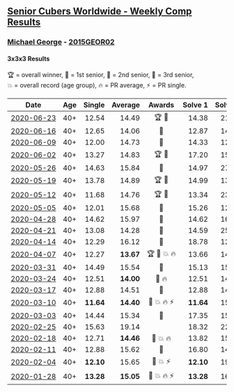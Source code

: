 <style>table {white-space: nowrap;}</style>

## [Senior Cubers Worldwide - Weekly Comp Results](/scw-comp/results/)
### [Michael George](README.md) - [2015GEOR02](https://www.worldcubeassociation.org/persons/2015GEOR02?event=333)
#### 3x3x3 Results

<span style="white-space: nowrap;">🏆 = overall winner</span>, <span style="white-space: nowrap;">🥇 = 1st senior</span>, <span style="white-space: nowrap;">🥈 = 2nd senior</span>, <span style="white-space: nowrap;">🥉 = 3rd senior</span>, <span style="white-space: nowrap;">💥 = overall record (age group)</span>, <span style="white-space: nowrap;">🔥 = PR average</span>, <span style="white-space: nowrap;">⚡ = PR single</span>.

| Date | Age | Single | Average | Awards | Solve 1 | Solve 2 | Solve 3 | Solve 4 | Solve 5 | Video |
| :--: | :--: | --: | --: | :--: | --: | --: | --: | --: | --: | :-- |
| [2020-06-23](../../results/2020-06-23/333.md) | 40+ | 12.54 | 14.49 | 🏆 🥇 | 14.38 | 21.12 | 12.54 | 13.11 | 15.99 | [Link](https://www.facebook.com/events/722150235200875/permalink/725758621506703/) |
| [2020-06-16](../../results/2020-06-16/333.md) | 40+ | 12.65 | 14.06 | 🥇 | 12.87 | 14.14 | 12.65 | 22.49 | 15.16 | [Link](https://www.facebook.com/events/604103587178706/permalink/604281800494218/) |
| [2020-06-09](../../results/2020-06-09/333.md) | 40+ | 12.00 | 14.73 | 🥇 | 14.33 | 12.00 | 20.94 | 14.82 | 15.04 | [Link](https://www.facebook.com/events/903549840109576/permalink/906656469798913/) |
| [2020-06-02](../../results/2020-06-02/333.md) | 40+ | 13.27 | 14.83 | 🏆 🥇 | 17.20 | 15.39 | 13.27 | 14.75 | 14.36 | [Link](https://www.facebook.com/events/3373950429496747/permalink/3376948435863613/) |
| [2020-05-26](../../results/2020-05-26/333.md) | 40+ | 14.63 | 15.84 | 🥇 | 14.97 | 27.81 | 14.89 | 14.63 | 17.65 | [Link](https://www.facebook.com/events/688407551989463/permalink/691884088308476/) |
| [2020-05-19](../../results/2020-05-19/333.md) | 40+ | 13.78 | 14.89 | 🏆 🥇 | 14.99 | 13.78 | 14.24 | 15.44 | 18.43 | [Link](https://www.facebook.com/events/1880761498725633/permalink/1881842171950899/) |
| [2020-05-12](../../results/2020-05-12/333.md) | 40+ | 11.68 | 14.76 | 🏆 🥇 | 13.34 | 23.87 | 13.67 | 11.68 | 17.27 | [Link](https://www.facebook.com/events/546188069600739/permalink/550184852534394/) |
| [2020-05-05](../../results/2020-05-05/333.md) | 40+ | 12.01 | 15.68 | 🥈 | 15.26 | 12.01 | 15.79 | 16.00 | 30.24 | [Link](https://www.facebook.com/events/3313106775587396/permalink/3315209538710453/) |
| [2020-04-28](../../results/2020-04-28/333.md) | 40+ | 14.62 | 15.97 | 🥇 | 14.62 | 16.99 | 16.20 | 26.34 | 14.72 | [Link](https://www.facebook.com/events/535188653858103/permalink/535317900511845/) |
| [2020-04-21](../../results/2020-04-21/333.md) | 40+ | 13.08 | 14.28 | 🥇 | 14.59 | 25.87 | 13.84 | 14.41 | 13.08 | [Link](https://www.facebook.com/events/880278499062375/permalink/884135612009997/) |
| [2020-04-14](../../results/2020-04-14/333.md) | 40+ | 12.29 | 16.12 | 🥇 | 18.78 | 12.29 | 16.32 | DNF | 13.25 | [Link](https://www.facebook.com/events/982619255468618/permalink/983674912029719/) |
| [2020-04-07](../../results/2020-04-07/333.md) | 40+ | 12.27 | **13.67** | 🏆 🥇 💥 🔥 | 13.66 | 14.05 | 13.29 | 12.27 | 16.21 | [Link](https://www.facebook.com/events/510082903229069/permalink/514413202796039/) |
| [2020-03-31](../../results/2020-03-31/333.md) | 40+ | 14.49 | 15.54 | 🥇 | 15.13 | 15.89 | 17.08 | 14.49 | 15.61 | [Link](https://www.facebook.com/events/207898257161923/permalink/207911407160608/) |
| [2020-03-24](../../results/2020-03-24/333.md) | 40+ | 12.51 | **14.00** | 🥇 🔥 | 12.51 | 14.53 | 19.29 | 14.25 | 13.21 | [Link](https://www.facebook.com/events/524456301543611/permalink/524545134868061/) |
| [2020-03-17](../../results/2020-03-17/333.md) | 40+ | 12.88 | 14.51 | 🥈 | 12.88 | 14.72 | 20.08 | 14.40 | 14.40 | [Link](https://www.facebook.com/events/280686576235146/permalink/280747299562407/) |
| [2020-03-10](../../results/2020-03-10/333.md) | 40+ | **11.64** | **14.40** | 🥈 💥 🔥 ⚡ | **11.64** | 15.77 | 14.65 | 12.78 | DNF | [Link](https://www.facebook.com/events/164742401163863/permalink/164839624487474/) |
| [2020-03-03](../../results/2020-03-03/333.md) | 40+ | 14.44 | 15.34 | 🥈 | 17.35 | 15.41 | 15.52 | 15.10 | 14.44 | [Link](https://www.facebook.com/events/241721610185997/permalink/241838836840941/) |
| [2020-02-25](../../results/2020-02-25/333.md) | 40+ | 15.63 | 19.14 |  | 18.32 | 22.15 | 20.98 | 15.63 | 18.13 | [Link](https://www.facebook.com/events/196320811461109/permalink/196449924781531/) |
| [2020-02-18](../../results/2020-02-18/333.md) | 40+ | 12.71 | **14.46** | 🥇 💥 🔥 | 13.82 | 15.06 | 14.49 | 15.53 | 12.71 | [Link](https://www.facebook.com/events/2558750947697073/permalink/2559747680930733/) |
| [2020-02-11](../../results/2020-02-11/333.md) | 40+ | 12.88 | 15.62 | 🥇 | 16.80 | 14.69 | 19.66 | 12.88 | 15.38 | [Link](https://www.facebook.com/events/616423959107229/permalink/618432695573022/) |
| [2020-02-04](../../results/2020-02-04/333.md) | 40+ | **12.10** | 15.65 | 🥇 💥 ⚡ | **12.10** | 19.12 | 16.70 | 14.50 | 15.74 | [Link](https://www.facebook.com/michael.george.545/videos/10212925298047536/) |
| [2020-01-28](../../results/2020-01-28/333.md) | 40+ | **13.28** | **15.05** | 🥇 💥 🔥 ⚡ | **13.28** | 16.63 | 15.24 | - | - | [Link](https://www.facebook.com/michael.george.545/videos/10212902094667466/) |


<!-- Global site tag (gtag.js) - Google Analytics -->
<script async src="https://www.googletagmanager.com/gtag/js?id=UA-86348435-3"></script>
<script>window.dataLayer = window.dataLayer || []; function gtag() {dataLayer.push(arguments);} gtag('js', new Date()); gtag('config', 'UA-86348435-3');</script>
